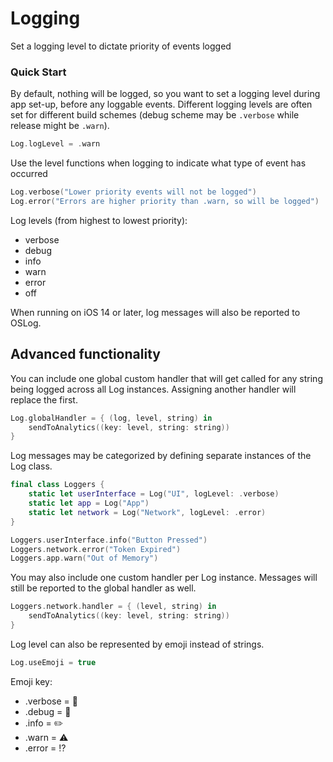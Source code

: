 # Logging

Set a logging level to dictate priority of events logged

### Quick Start

By default, nothing will be logged, so you want to set a logging level during app set-up, before any loggable events. Different logging levels are often set for different build schemes (debug scheme may be `.verbose` while release might be `.warn`).
```swift
Log.logLevel = .warn
```

Use the level functions when logging to indicate what type of event has occurred
```swift
Log.verbose("Lower priority events will not be logged")
Log.error("Errors are higher priority than .warn, so will be logged")
```

Log levels (from highest to lowest priority):
- verbose
- debug
- info
- warn
- error
- off

When running on iOS 14 or later, log messages will also be reported to OSLog.

## Advanced functionality

You can include one global custom handler that will get called for any string being logged across all Log instances. Assigning another handler will replace the first.

```swift
Log.globalHandler = { (log, level, string) in
    sendToAnalytics((key: level, string: string))
}
```

Log messages may be categorized by defining separate instances of the Log class.

```swift
final class Loggers {
    static let userInterface = Log("UI", logLevel: .verbose)
    static let app = Log("App")
    static let network = Log("Network", logLevel: .error)
}

Loggers.userInterface.info("Button Pressed")
Loggers.network.error("Token Expired")
Loggers.app.warn("Out of Memory")
```

You may also include one custom handler per Log instance. Messages will still be reported to the global handler as well.

```swift
Loggers.network.handler = { (level, string) in
    sendToAnalytics((key: level, string: string))
}
```

Log level can also be represented by emoji instead of strings.

```swift
Log.useEmoji = true
```

Emoji key:
- .verbose = 📖
- .debug = 🐝
- .info = ✏️
- .warn = ⚠️
- .error = ⁉️
